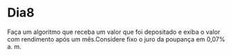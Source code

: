 # Dia8
Faça um algoritmo que receba um valor que foi depositado e exiba o valor com rendimento após um  mês.Considere fixo o juro da poupança em 0,07% a. m.
